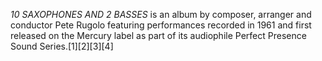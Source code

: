 _10 SAXOPHONES AND 2 BASSES_ is an album by composer, arranger and conductor Pete Rugolo featuring performances recorded in 1961 and first released on the Mercury label as part of its audiophile Perfect Presence Sound Series.[1][2][3][4]
